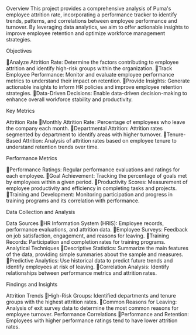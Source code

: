 Overview
This project provides a comprehensive analysis of Puma's employee attrition rate, incorporating a performance tracker to identify trends, patterns, and correlations between employee performance and turnover. By leveraging data analytics, we aim to offer actionable insights to improve employee retention and optimize workforce management strategies.


Objectives

Analyze Attrition Rate: Determine the factors contributing to employee attrition and identify high-risk groups within the organization.
Track Employee Performance: Monitor and evaluate employee performance metrics to understand their impact on retention.
Provide Insights: Generate actionable insights to inform HR policies and improve employee retention strategies.
Data-Driven Decisions: Enable data-driven decision-making to enhance overall workforce stability and productivity.

Key Metrics

Attrition Rate
Monthly Attrition Rate: Percentage of employees who leave the company each month.
Departmental Attrition: Attrition rates segmented by department to identify areas with higher turnover.
Tenure-Based Attrition: Analysis of attrition rates based on employee tenure to understand retention trends over time.

Performance Metrics

Performance Ratings: Regular performance evaluations and ratings for each employee.
Goal Achievement: Tracking the percentage of goals met by employees within a given period.
Productivity Scores: Measurement of employee productivity and efficiency in completing tasks and projects.
Training and Development: Monitoring participation and progress in training programs and its correlation with performance.

Data Collection and Analysis

Data Sources
HR Information System (HRIS): Employee records, performance evaluations, and attrition data.
Employee Surveys: Feedback on job satisfaction, engagement, and reasons for leaving.
Training Records: Participation and completion rates for training programs.
Analytical Techniques
Descriptive Statistics: Summarize the main features of the data, providing simple summaries about the sample and measures.
Predictive Analytics: Use historical data to predict future trends and identify employees at risk of leaving.
Correlation Analysis: Identify relationships between performance metrics and attrition rates.

Findings and Insights

Attrition Trends
High-Risk Groups: Identified departments and tenure groups with the highest attrition rates.
Common Reasons for Leaving: Analysis of exit survey data to determine the most common reasons for employee turnover.
Performance Correlations
Performance and Retention: Employees with higher performance ratings tend to have lower attrition rates.
